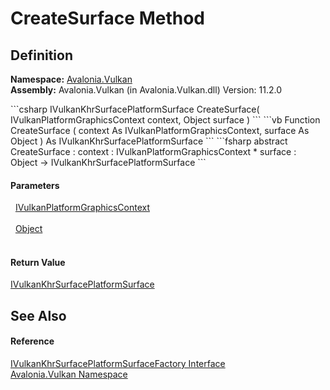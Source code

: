 # CreateSurface Method




## Definition
**Namespace:** <a href="N_Avalonia_Vulkan">Avalonia.Vulkan</a>  
**Assembly:** Avalonia.Vulkan (in Avalonia.Vulkan.dll) Version: 11.2.0

<Tabs groupId="api-code-preview">
<TabItem value="csharp" label="C#">
```csharp
IVulkanKhrSurfacePlatformSurface CreateSurface(
	IVulkanPlatformGraphicsContext context,
	Object surface
)
```
</TabItem>
<TabItem value="vb" label="VB">
```vb
Function CreateSurface ( 
	context As IVulkanPlatformGraphicsContext,
	surface As Object
) As IVulkanKhrSurfacePlatformSurface
```
</TabItem>
<TabItem value="fsharp" label="F#">
```fsharp
abstract CreateSurface : 
        context : IVulkanPlatformGraphicsContext * 
        surface : Object -> IVulkanKhrSurfacePlatformSurface 
```
</TabItem>
</Tabs>



#### Parameters
<dl><dt>  <a href="T_Avalonia_Vulkan_IVulkanPlatformGraphicsContext">IVulkanPlatformGraphicsContext</a></dt><dd> </dd><dt>  <a href="https://learn.microsoft.com/dotnet/api/system.object" target="_blank" rel="noopener noreferrer">Object</a></dt><dd> </dd></dl>

#### Return Value
<a href="T_Avalonia_Vulkan_IVulkanKhrSurfacePlatformSurface">IVulkanKhrSurfacePlatformSurface</a>

## See Also


#### Reference
<a href="T_Avalonia_Vulkan_IVulkanKhrSurfacePlatformSurfaceFactory">IVulkanKhrSurfacePlatformSurfaceFactory Interface</a>  
<a href="N_Avalonia_Vulkan">Avalonia.Vulkan Namespace</a>  

